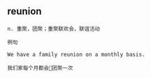 ## reunion
```
n. 重聚，团聚；重聚联欢会，联谊活动

例句

We have a family reunion on a monthly basis.

我们家每个月都会团聚一次
```